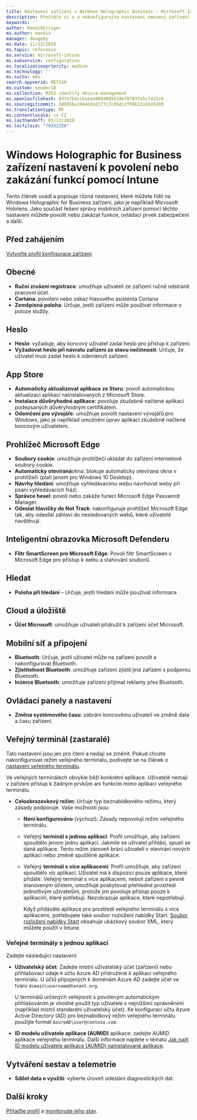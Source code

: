 ```yaml
---
title: Nastavení zařízení s Windows Holographic Business – Microsoft Intune – Azure | Dokumentace Microsoftu
description: Přečtěte si o a nakonfigurujte nastavení omezení zařízení v Microsoft Intune pro Windows holografické pro firmy, včetně zrušení registrace, geografického umístění, hesel, instalace aplikací z App Storu, souborů cookie a automaticky otevíraných oken v Microsoft Edge, Microsoft Defenderu, hledání, Cloud a úložiště, konektivita Bluetooth, systémový čas a data o využití v Azure.
keywords: ''
author: MandiOhlinger
ms.author: mandia
manager: dougeby
ms.date: 11/13/2019
ms.topic: reference
ms.service: microsoft-intune
ms.subservice: configuration
ms.localizationpriority: medium
ms.technology: ''
ms.suite: ems
search.appverid: MET150
ms.custom: seodec18
ms.collection: M365-identity-device-management
ms.openlocfilehash: 837e7b5ccbeeae0664095619bf8703fa5cf422c6
ms.sourcegitcommit: 3d895be2844bda2177c2c85dc2f09612a1be5490
ms.translationtype: MT
ms.contentlocale: cs-CZ
ms.lasthandoff: 03/13/2020
ms.locfileid: "79332259"
---
```

# <a name="windows-holographic-for-business-device-settings-to-allow-or-restrict-features-using-intune"></a>Windows Holographic for Business zařízení nastavení k povolení nebo zakázání funkcí pomocí Intune



Tento článek uvádí a popisuje různá nastavení, které můžete řídit na Windows Holographic for Business zařízení, jako je například Microsoft Hololens. Jako součást řešení správy mobilních zařízení pomocí těchto nastavení můžete povolit nebo zakázat funkce, ovládací prvek zabezpečení a další.

## <a name="before-you-begin"></a>Před zahájením

[Vytvořte profil konfigurace zařízení](device-restrictions-configure.md#create-the-profile).

## <a name="general"></a>Obecné

- **Ruční zrušení registrace**: umožňuje uživateli ze zařízení ručně odstranit pracovní účet.
- **Cortana**: povolení nebo zákaz hlasového asistenta Cortana
- **Zeměpisná poloha**: Určuje, jestli zařízení může používat informace o poloze služby.

## <a name="password"></a>Heslo

- **Heslo**: vyžaduje, aby koncový uživatel zadal heslo pro přístup k zařízení.
- **Vyžadovat heslo při návratu zařízení ze stavu nečinnosti**: Určuje, že uživatel musí zadat heslo k odemknutí zařízení.

## <a name="app-store"></a>App Store

- **Automaticky aktualizovat aplikace ze Storu**: povolí automatickou aktualizaci aplikací nainstalovaných z Microsoft Store.
- **Instalace důvěryhodné aplikace**: povoluje zkušebně načtené aplikací podepsaných důvěryhodným certifikátem.
- **Odemčení pro vývojáře**: umožňuje povolit nastavení vývojářů pro Windows, jako je například umožnění úprav aplikací zkušebně načtené koncovým uživatelem.

## <a name="microsoft-edge-browser"></a>Prohlížeč Microsoft Edge

- **Soubory cookie**: umožňuje prohlížeči ukládat do zařízení internetové soubory cookie.
- **Automaticky otevíraná**okna: blokuje automaticky otevíraná okna v prohlížeči (platí jenom pro Windows 10 Desktop).
- **Návrhy hledání**: umožňuje vyhledávacímu webu navrhovat weby při psaní vyhledávacích frází.
- **Správce hesel**: povolí nebo zakáže funkci Microsoft Edge Password Manager.
- **Odeslat hlavičky do Not Track**: nakonfiguruje prohlížeč Microsoft Edge tak, aby odesílal záhlaví do nesledovaných webů, které uživatelé navštěvují.

## <a name="microsoft-defender-smart-screen"></a>Inteligentní obrazovka Microsoft Defenderu

- **Filtr SmartScreen pro Microsoft Edge**: Povolí filtr SmartScreen v Microsoft Edge pro přístup k webu a stahování souborů.

## <a name="search"></a>Hledat

- **Poloha při hledání** – Určuje, jestli hledání může používat informace

## <a name="cloud-and-storage"></a>Cloud a úložiště

- **Účet Microsoft**: umožňuje uživateli přidružit k zařízení účet Microsoft.

## <a name="cellular-and-connectivity"></a>Mobilní síť a připojení

- **Bluetooth**: Určuje, jestli uživatel může na zařízení povolit a nakonfigurovat Bluetooth.
- **Zjistitelnost Bluetooth**: umožňuje zařízení zjistit jiná zařízení s podporou Bluetooth.
- **Inzerce Bluetooth**: umožňuje zařízení přijímat reklamy přes Bluetooth.

## <a name="control-panel-and-settings"></a>Ovládací panely a nastavení

- **Změna systémového času**: zabrání koncovému uživateli ve změně data a času zařízení.

## <a name="kiosk---obsolete"></a>Veřejný terminál (zastaralé)

Tato nastavení jsou jen pro čtení a nedají se změnit. Pokud chcete nakonfigurovat režim veřejného terminálu, podívejte se na článek o [nastavení veřejného terminálu](kiosk-settings-holographic.md).

Ve veřejných terminálech obvykle běží konkrétní aplikace. Uživatelé nemají v zařízení přístup k žádným prvkům ani funkcím mimo aplikaci veřejného terminálu.

- **Celoobrazovkový režim**: Určuje typ beznabídkového režimu, který zásady podporuje. Vaše možnosti jsou:

  - **Není konfigurováno** (výchozí): Zásady nepovolují režim veřejného terminálu. 
  - Veřejný **terminál s jednou aplikací**: Profil umožňuje, aby zařízení spouštělo jenom jednu aplikaci. Jakmile se uživatel přihlásí, spustí se daná aplikace. Tento režim zároveň brání uživateli v otevírání nových aplikací nebo změně spuštěné aplikace.
  - Veřejný **terminál s více aplikacemi**: Profil umožňuje, aby zařízení spouštělo víc aplikací. Uživatel má k dispozici pouze aplikace, které přidáte. Veřejný terminál s více aplikacemi, neboli zařízení s pevně stanoveným účelem, umožňuje poskytovat přehledné prostředí jednotlivým uživatelům, protože jim povoluje přístup pouze k aplikacím, které potřebují. Nezobrazuje aplikace, které nepotřebují. 
  
    Když přidáváte aplikace pro prostředí veřejného terminálu s více aplikacemi, potřebujete také soubor rozložení nabídky Start. [Soubor rozložení nabídky Start](/hololens/hololens-kiosk#start-layout-file-for-mdm-intune-and-others) obsahuje ukázkový soubor XML, který můžete použít v Intune. 

### <a name="single-app-kiosks"></a>Veřejné terminály s jednou aplikací

Zadejte následující nastavení:

- **Uživatelský účet**: Zadejte místní uživatelský účet (zařízení) nebo přihlašovací údaje k účtu Azure AD přidružené k aplikaci veřejného terminálu. U účtů připojených k doménám Azure AD zadejte účet ve tvaru `domain\username@tenant.org`. 

    U terminálů určených veřejnosti s povoleným automatickým přihlašováním je vhodné použít typ uživatele s nejnižšími oprávněními (například místní standardní uživatelský účet). Ke konfiguraci účtu Azure Active Directory (AD) pro beznabídkový režim veřejného terminálu použijte formát `AzureAD\user@contoso.com`.

- **ID modelu uživatele aplikace (AUMID)** aplikace: zadejte AUMID aplikace veřejného terminálu. Další informace najdete v tématu [Jak najít ID modelu uživatele aplikace (AUMID) nainstalované aplikace](https://docs.microsoft.com/windows-hardware/customize/enterprise/find-the-application-user-model-id-of-an-installed-app).

## <a name="reporting-and-telemetry"></a>Vytváření sestav a telemetrie

- **Sdílet data o využití**: vyberte úroveň odeslání diagnostických dat.

## <a name="next-steps"></a>Další kroky

[Přiřaďte profil](device-profile-assign.md) a [monitorujte jeho stav](device-profile-monitor.md).
